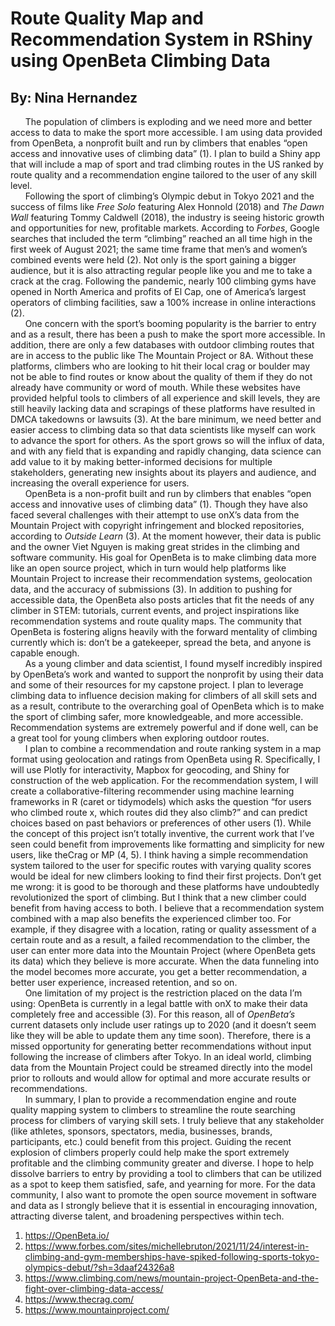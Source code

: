# Route Quality Map and Recommendation System in RShiny using OpenBeta Climbing Data
## By: Nina Hernandez

      The population of climbers is exploding and we need more and better access to data to make the sport more accessible.  I am using data provided from OpenBeta, a nonprofit built and run by climbers that enables “open access and innovative uses of climbing data” (1).  I plan to build a Shiny app that will include a map of sport and trad climbing routes in the US ranked by route quality and a recommendation engine tailored to the user of any skill level.  
      Following the sport of climbing’s Olympic debut in Tokyo 2021 and the success of films like *Free Solo* featuring Alex Honnold (2018) and *The Dawn Wall* featuring Tommy Caldwell (2018), the industry is seeing historic growth and opportunities for new, profitable markets. According to *Forbes*, Google searches that included the term “climbing” reached an all time high in the first week of August 2021; the same time frame that men’s and women’s combined events were held (2). Not only is the sport gaining a bigger audience, but it is also attracting regular people like you and me to take a crack at the crag. Following the pandemic, nearly 100 climbing gyms have opened in North America and profits of El Cap, one of America’s largest operators of climbing facilities, saw a 100% increase in online interactions (2).  
      One concern with the sport’s booming popularity is the barrier to entry and as a result, there has been a push to make the sport more accessible. In addition, there are only a few databases with outdoor climbing routes that are in access to the public like The Mountain Project or 8A. Without these platforms, climbers who are looking to hit their local crag or boulder may not be able to find routes or know about the quality of them if they do not already have community or word of mouth. While these websites have provided helpful tools to climbers of all experience and skill levels, they are still heavily lacking data and scrapings of these platforms have resulted in DMCA takedowns or lawsuits (3). At the bare minimum, we need better and easier access to climbing data so that data scientists like myself can work to advance the sport for others. As the sport grows so will the influx of data, and with any field that is expanding and rapidly changing, data science can add value to it by making better-informed decisions for multiple stakeholders, generating new insights about its players and audience, and increasing the overall experience for users.  
      OpenBeta is a non-profit built and run by climbers that enables “open access and innovative uses of climbing data” (1). Though they have also faced several challenges with their attempt to use onX’s data from the Mountain Project with copyright infringement and blocked repositories, according to *Outside Learn* (3). At the moment however, their data is public and the owner Viet Nguyen is making great strides in the climbing and software community. His goal for OpenBeta is to make climbing data more like an open source project, which in turn would help platforms like Mountain Project to increase their recommendation systems, geolocation data, and the accuracy of submissions (3). In addition to pushing for accessible data, the OpenBeta also posts articles that fit the needs of any climber in STEM: tutorials, current events, and project inspirations like recommendation systems and route quality maps. The community that OpenBeta is fostering aligns heavily with the forward mentality of climbing currently which is: don’t be a gatekeeper, spread the beta, and anyone is capable enough.  
      As a young climber and data scientist, I found myself incredibly inspired by OpenBeta’s work and wanted to support the nonprofit by using their data and some of their resources for my capstone project.  I plan to leverage climbing data to influence decision making for climbers of all skill sets and as a result, contribute to the overarching goal of OpenBeta which is to make the sport of climbing safer, more knowledgeable, and more accessible. Recommendation systems are extremely powerful and if done well, can be a great tool for young climbers when exploring outdoor routes.  
      I plan to combine a recommendation and route ranking system in a map format using geolocation and ratings from OpenBeta using R. Specifically, I will use Plotly for interactivity, Mapbox for geocoding, and Shiny for construction of the web application. For the recommendation system, I will create a collaborative-filtering recommender using machine learning frameworks in R (caret or tidymodels) which asks the question “for users who climbed route x, which routes did they also climb?” and can predict choices based on past behaviors or preferences of other users (1). While the concept of this project isn’t totally inventive, the current work that I’ve seen could benefit from improvements like formatting and simplicity for new users, like theCrag or MP (4, 5). I think having a simple recommendation system tailored to the user for specific routes with varying quality scores would be ideal for new climbers looking to find their first projects. Don’t get me wrong: it is good to be thorough and these platforms have undoubtedly revolutionized the sport of climbing. But I think that a new climber could benefit from having access to both. I believe that a recommendation system combined with a map also benefits the experienced climber too. For example, if they disagree with a location, rating or quality assessment of a certain route and as a result, a failed recommendation to the climber, the user can enter more data into the Mountain Project (where OpenBeta gets its data) which they believe is more accurate. When the data funneling into the model becomes more accurate, you get a better recommendation, a better user experience, increased retention, and so on.  
      One limitation of my project is the restriction placed on the data I’m using: OpenBeta is currently in a legal battle with onX to make their data completely free and accessible (3). For this reason, all of *OpenBeta’s* current datasets only include user ratings up to 2020 (and it doesn’t seem like they will be able to update them any time soon). Therefore, there is a missed opportunity for generating better recommendations without input following the increase of climbers after Tokyo. In an ideal world, climbing data from the Mountain Project could be streamed directly into the model prior to rollouts and would allow for optimal and more accurate results or recommendations.  
      In summary, I plan to provide a recommendation engine and route quality mapping system to climbers to streamline the route searching process for climbers of varying skill sets. I truly believe that any stakeholder (like athletes, sponsors, spectators, media, businesses, brands, participants, etc.) could benefit from this project. Guiding the recent explosion of climbers properly could help make the sport extremely profitable and the climbing community greater and diverse. I hope to help dissolve barriers to entry by providing a tool to climbers that can be utilized as a spot to keep them satisfied, safe, and yearning for more. For the data community, I also want to promote the open source movement in software and data as I strongly believe that it is essential in encouraging innovation, attracting diverse talent, and broadening perspectives within tech. 


1. https://OpenBeta.io/
2. https://www.forbes.com/sites/michellebruton/2021/11/24/interest-in-climbing-and-gym-memberships-have-spiked-following-sports-tokyo-olympics-debut/?sh=3daaf24326a8
3. https://www.climbing.com/news/mountain-project-OpenBeta-and-the-fight-over-climbing-data-access/
4. https://www.thecrag.com/
5. https://www.mountainproject.com/

<!---no major changes needed-->
